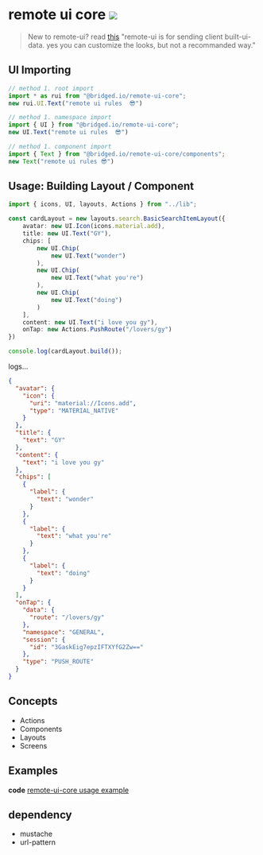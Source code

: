 # remote ui core [![](https://img.shields.io/badge/npm-latest-brightgreen)](https://www.npmjs.com/package/@bridged.io/remote-ui-core)

> New to remote-ui? read [this](../README.md)
> "remote-ui is for sending client built-ui-data. yes you can customize the looks, but not a recommanded way."


## UI Importing
```ts
// method 1. root import
import * as rui from "@bridged.io/remote-ui-core";
new rui.UI.Text("remote ui rules  😎")

// method 1. namespace import
import { UI } from "@bridged.io/remote-ui-core";
new UI.Text("remote ui rules  😎")

// method 1. component import
import { Text } from "@bridged.io/remote-ui-core/components";
new Text("remote ui rules 😎")
```



## Usage: Building Layout / Component
```ts
import { icons, UI, layouts, Actions } from "../lib";

const cardLayout = new layouts.search.BasicSearchItemLayout({
    avatar: new UI.Icon(icons.material.add),
    title: new UI.Text("GY"),
    chips: [
        new UI.Chip(
            new UI.Text("wonder")
        ),
        new UI.Chip(
            new UI.Text("what you're")
        ),
        new UI.Chip(
            new UI.Text("doing")
        )
    ],
    content: new UI.Text("i love you gy"),
    onTap: new Actions.PushRoute("/lovers/gy")
})

console.log(cardLayout.build());
```

logs...
```json
{
  "avatar": {
    "icon": {
      "uri": "material://Icons.add",
      "type": "MATERIAL_NATIVE"
    }
  },
  "title": {
    "text": "GY"
  },
  "content": {
    "text": "i love you gy"
  },
  "chips": [
    {
      "label": {
        "text": "wonder"
      }
    },
    {
      "label": {
        "text": "what you're"
      }
    },
    {
      "label": {
        "text": "doing"
      }
    }
  ],
  "onTap": {
    "data": {
      "route": "/lovers/gy"
    },
    "namespace": "GENERAL",
    "session": {
      "id": "3GaskEig7epzIFTXYfG2Zw=="
    },
    "type": "PUSH_ROUTE"
  }
}
```


## Concepts
- Actions
- Components
- Layouts
- Screens


## Examples

**code**
[remote-ui-core usage example](../example)



## dependency
- mustache
- url-pattern

